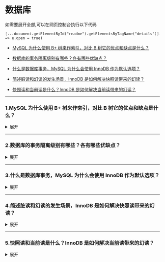 # 数据库

   如需要展开全部,可以在网页控制台执行以下代码
   ```
   [...document.getElementById("readme").getElementsByTagName("details")].forEach(e => e.open = true)
   ```

* [MySQL 为什么使用 B+ 树来作索引，对比 B 树它的优点和缺点是什么？](#1)

* [数据库的事务隔离级别有哪些？各有哪些优缺点？](#2)

* [什么是数据库事务，MySQL 为什么会使用 InnoDB 作为默认选项？](#3)

* [简述脏读和幻读的发生场景，InnoDB 是如何解决快照读带来的幻读？](#4)

* [快照读和当前读是什么？InnoDB 是如何解决当前读带来的幻读？](#5)






------

### <span id="1">1.MySQL 为什么使用 B+ 树来作索引，对比 B 树它的优点和缺点是什么？</span>
<details>
<summary>展开</summary>

##### 数组
如果针对索引的操作只是精确查询或者范围查询的话，那么使用数组就够了，通过二分查找时间复杂度是O(logn)。但是如果还需要插入索引的话，那么因为数组的有序性，就需要O(n)的时间复杂度才能插入。

##### 二叉搜索树
由于数组O(n)的插入复杂度，所以可以考虑使用二叉搜索树，这样查询、插入等操作的时间复杂度就都是O(logn),也就是需要操作 logn次的 I/O 操作取出数据。
但是二叉搜索树有一个问题，就是范围查询很慢，需要不断的从根节点出发，进行搜索，所以可以进行优化数据只保存在叶子节点上，并使用双向链表连接，这样就不用每次都从根节点出发了。

##### B+树
又因为二叉搜索树在数据量大的时候，树的高度太高了，比如高为10的的BST，就需要10次 I/O 操作，所以继续优化的话，就是让树变的矮胖，减少I/O次数，就变成“多叉搜索树”。这个就是B+ Tree.

B Tree 和 B+ Tree都是多叉搜索树，但是两者有以下几个区别：
1. B树的节点即保存数据也保存索引，而B+树只有叶子节点保存索引和数据，其余节点只保存索引。
2. 范围查询：B树进行范围查询的时候，只能通过父节点和子节点进行连接，那么就必须不断回溯，会产生很多I/O操作。而B+ 树因为叶子节点之间通过双向链表连接，可以使用前后指针就可以查出所有数据。
3. B+树的检索效率稳定，任何查找都是从根节点到叶子节点的过程。


</details>

------

### <span id="2">2.数据库的事务隔离级别有哪些？各有哪些优缺点？</span>
<details>
<summary>展开</summary>

事务的隔离级别对应的隔离性，属于数据库事务ACID中的I。

事务隔离级别要解决的问题：
* 脏读：指的是读到了其他事务未提交的数据，未提交代表可能回滚，也就是读到了并一定最终存在的数据。
* 不可重复读：指的是在同一事物中，不同时刻读到的同一批数据可能不一样，受到其他事物的影响，通常针对UPDATE操作。
* 幻读：指的的是在同一事务中，同一个范围内的记录被读取时，其他事务向这个范围添加了新的记录。通常针对INSERT操作。

MYSQL事物的隔离级别为：
* 读未提交（RU）：可能出现 脏读、不可重复读、幻读
* 读已提交（RC）：可能出现 不可重复读、幻读
* 可重复读（RR）：可能出现 幻读
* 串行化：不会出现 脏读、不可重复读、幻读

事务隔离级别中 读未提交效率最高，因为不涉及加锁，而串行化效率最低，因为所有语句都是串行执行。

</details>


------

### <span id="3">3.什么是数据库事务，MySQL 为什么会使用 InnoDB 作为默认选项？</span>
<details>
<summary>展开</summary>

数据库事务指的 ACID 四大特性，包括以下：
* 原子性：事务就是一系列的操作，要么全部都执行，要么全都不执行。
* 一致性：是指事务执行结束后，数据库的完整性约束没有被破坏，事务执行的前后都是合法的数据状态。数据库的完整性约束包括但不限于：实体完整性（如行的主键存在且唯一）、列完整性（如字段的类型、大小、长度要符合要求）、外键约束、用户自定义完整性（如转账前后，两个账户余额的和应该不变）。

* 隔离性：多个事务并发访问时，事务之间是隔离的，一个事务不应该影响其它事务运行效果。
* 持久性：一旦事务被提交，数据一定会被写入到数据库中并持久存储起来。

在MySQL中，使用undo log日志实现原子性。使用重做日志（redo log）实现事务的持久性。
Mysql中事务都是指在 InnoDB 引擎下，MyISAM 引擎是不支持事务的。所以默认的引擎是innodb。

 </details>



------

### <span id="4">4.简述脏读和幻读的发生场景，InnoDB 是如何解决快照读带来的幻读？</span>
<details>
<summary>展开</summary>

* 脏读：读到了其他事务未提交的数据，未提交代表可能回滚，也就是读到了并一定最终存在的数据。
* 不可重复读：指的是在同一事物中，不同时刻读到的同一批数据可能不一样，受到其他事物的影响，通常针对UPDATE操作。
* 幻读：指的的是在同一事务中，同一个范围内的记录被读取时，其他事务向这个范围添加了新的记录。通常针对INSERT操作。


在InnoDB中的事务隔离级别，读已提交解决了脏读，不可重复读解决了脏读、不可重复读、幻读。在MySQL中读已提交和不可重复读的隔离级别都是基于MVCC快照实现的，具体就是采用了基于undo log版本链实现的ReadView机制给事务打快照。

### ReadView实现
ReadView机制就是将当时事务状态记下来，之后的所有读操作根据其事务ID（即trx_id）与快照中的事务的状态作比较，以此判断ReadView对于事务的可见性。

ReadView中保存的事务状态主要包括：
* m_ids：表示在生成ReadView时当前系统中活跃的读写事务的事务id列表，也就是有哪些事务在MySQL里执行还没提交的。

* min_trx_id：表示在生成ReadView时当前系统中活跃的读写事务中最小的事务id，也就是m_ids中的最小值。
* max_trx_id：表示生成ReadView时系统中下一个要生成的事务id。（注意max_trx_id并不是m_ids中的最大值，事务id是递增分配的。假设现在有id为1，2，3这三个事务，之后id为3的事务提交了。那么一个新的读事务在生成ReadView时，m_ids就包括1和2，min_trx_id的值就是1，max_trx_id的值就是4。）

* creator_trx_id：表示生成该ReadView的事务的事务id，也就是当前的事务ID。

判断规则：有了这个ReadView，这样在访问某条记录时，只需要按照下边的步骤判断记录的某个版本是否可见：
* 如果被访问版本的trx_id = ReadView中的creator_trx_id ，意味着当前事务在访问它自己修改过的记录，所以该版本可以被当前事务访问。

* 如果被访问版本的trx_id < ReadView中的min_trx_id，表明生成该版本的事务在当前事务生成ReadView前已经提交，所以该版本可以被当前事务访问。

* 如果被访问版本的trx_id >= ReadView中的max_trx_id，表明生成该版本的事务在当前事务生成ReadView后才开启，所以该版本不可以被当前事务访问。

* 如果被访问版本的trx_id在ReadView的min_trx_id和max_trx_id之间，那就需要判断一下trx_id属性值是不是在m_ids列表中。
    * 如果在，说明创建ReadView时生成该版本的事务还是活跃的，该版本不可以被访问；
    * 如果不在，说明创建ReadView时生成该版本的事务已经被提交，该版本可以被访问。

总结上述规则，就是：
1. 当前事务内的更新，可以读到；
2. 版本未提交，不能读到；
3. 版本已提交，但是却在快照创建后提交的，不能读到；
4. 版本已提交，且是在快照创建前提交的，可以读到；

如果某个版本的数据对当前事务不可见的话，那就顺着版本链找到下一个版本的数据，继续按照上边的步骤判断可见性，依此类推，直到版本链中的最后一个版本。如果最后一个版本也不可见的话，那么就意味着该条记录对该事务完全不可见，查询结果就不包含该记录。


读已提交(RC)实现原理 :每次读取数据前都生成一个ReadView
可重复读(RR)实现原理 :在第一次读取数据时生成一个ReadView
 
</details>



------

### <span id="5">5.快照读和当前读是什么？InnoDB 是如何解决当前读带来的幻读？</span>
<details>
<summary>展开</summary>

快照读：在RR级别中，通过MVCC机制，虽然让数据变得可重复读，但我们读到的数据可能是历史数据，这就是快照读。
当前读：读到的都是数据库最新的数据。

快照读：就是select
* select * from table ….;

当前读：特殊的读操作，插入/更新/删除操作，属于当前读，处理的都是当前的数据，需要加锁。
* select * from table where ? lock in share mode;
* select * from table where ? for update;
* insert;
* update ;
* delete;

为什么要强调快照读和当前读呢？因为在MySQL官方认为连续的快照读或者连续的当前读出现数据不一致才符合幻读的定义。

快照读：使用MVCC解决幻读。
当前读：使用next-key，结合了索引行锁和间隙锁来解决幻读。

情况1：事务A开启了一个事务后，进行了两次select，这个时候都是使用快照读，那么通过结果我们可以看出确实没有查出修改后的数据，这说明RR级别下，避免了**不可重复读**问题。

| 事务A | 事务B |
| --- | --- |
| BEGIN; | BEGIN; |
| SELECT * from `user`; 结果：id=13 nick_name == ‘aa' |  |
|  | UPDATE `user` set nick_name = 'bb' where id = 13; |
|  | COMMIT; |
| SELECT * from `user`; 结果：id=13 nick_name == ‘aa' |  |
| COMMIT; |  |

情况2：事务A开启了一个事务后，进行了两次select，这个时候都是使用快照读，那么通过结果我们可以看出确实没有查出修改后的数据，这说明InnoDB下RR级别下快照读，避免了**幻读**问题。

| 事务A | 事务B |
| --- | --- |
| BEGIN; | BEGIN; |
| SELECT * from `user`; 结果：id=13 nick_name == ‘aa' |  |
|  | INSERT INTO `user` (`id`,`nick_name`, ) VALUES (15, 'cc', ); |
|  | COMMIT; |
| SELECT * from `user`; 结果：id=13 nick_name == ‘aa' ROW=1 |  |
| COMMIT; |  |

情况3：事务A开启了一个时候后，进行了一次select,进行了一次update,这个时候select使用快照读,而update则使用当前读，那么这种情况（「快照读」和「当前读」一起使用）下就会出现**幻读**。

| 事务A | 事务B |
| --- | --- |
| BEGIN; | BEGIN; |
| SELECT * from `user`; 结果：id=13 nick_name == ‘aa' |  |
|  | INSERT INTO `user` (`id`,`nick_name`, ) VALUES (15, 'cc', ); |
|  | COMMIT; |
|  update `user` set nick_name = 'dd’ ; 结果：Affected rows: 2|  |
| SELECT * from `user`; 结果：id=13 nick_name = ‘aa’ id = 15 nick_name = 15 |  |
| COMMIT; |  |

情况4：针对上面的情况，我们调整下代码，将事务B的插入放在事务UPDATE后面，那么这种情况就没有发生幻读，这是因为当前读加了加 next-key lock，这样事务B就会一直阻塞到事务A提交。

| 事务A | 事务B |
| --- | --- |
| BEGIN; |  |
| SELECT * from `user`; 结果：id=13 nick_name == ‘aa' |  |
| update user set nick_name = 'dd’ ; 结果：Affected rows: 1 |  |
|  | BEGIN; |
|  | INSERT INTO user (id,nick_name, ) VALUES (15, 'cc', ); |
| SELECT * from `user`; 结果：id=13 nick_name = ‘dd’  | Wait  |
| COMMIT; |  |
|  | COMMIT; |

情况5：上面情况说的是当前读加了Next-Key锁，我们也可以自己手动给select加next-key锁，这样也不会出现幻读；

| 事务A | 事务B |
| --- | --- |
| BEGIN; |  |
| SELECT * from `user` for update; 结果：id=13 nick_name == ‘aa' |  |
|  | BEGIN; |
|  | INSERT INTO user (id,nick_name, ) VALUES (15, 'cc', );  |
| SELECT * from `user`; 结果：id=13 nick_name = ‘aa’  | Wait |
| COMMIT; |  |
|  | COMMIT; |

总结一下：快照读的时候无需任何操作即可避免幻读，当快照读和当前读混合使用的使用就需要按照实际情况显式加锁去解决幻读或者按照规范使用next-key来解决。




</details>